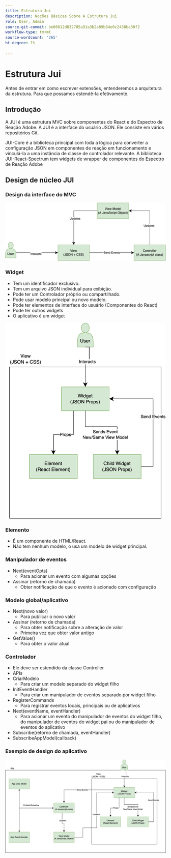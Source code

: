 ```yaml
---
title: Estrutura Jui
description: Noções Básicas Sobre A Estrutura Jui
role: User, Admin
source-git-commit: be06612d832785a91a3b2a89b84e0c2438ba30f2
workflow-type: tm+mt
source-wordcount: '265'
ht-degree: 1%

---
```


# Estrutura Jui

Antes de entrar em como escrever extensões, entenderemos a arquitetura da estrutura.
Para que possamos estendê-la efetivamente.

## Introdução

A JUI é uma estrutura MVC sobre componentes do React e do Espectro de Reação Adobe. A JUI é a interface do usuário JSON. Ele consiste em vários repositórios Git.

JUI-Core é a biblioteca principal com toda a lógica para converter a configuração JSON em componentes de reação em funcionamento e vinculá-la a uma instância de classe de controlador relevante.
A biblioteca JUI-React-Spectrum tem widgets de wrapper de componentes do Espectro de Reação Adobe

## Design de núcleo JUI

### Design da interface do MVC

![Fluxo MVC da JUI](./imgs/jui-mvc-flow.png)

### Widget

- Tem um identificador exclusivo.
- Tem um arquivo JSON individual para exibição.
- Pode ter um Controlador próprio ou compartilhado.
- Pode usar modelo principal ou novo modelo.
- Pode ter elementos de interface do usuário (Componentes do React)
- Pode ter outros widgets
- O aplicativo é um widget

![Widget de JUI](./imgs/jui-widget.png)

### Elemento

- É um componente de HTML/React.
- Não tem nenhum modelo, o usa um modelo de widget principal.

### Manipulador de eventos

- Next(eventOpts)
   - Para acionar um evento com algumas opções
- Assinar (retorno de chamada)
   - Obter notificação de que o evento é acionado com configuração

### Modelo global/aplicativo

- Next(novo valor)
   - Para publicar o novo valor
- Assinar (retorno de chamada)
   - Para obter notificação sobre a alteração de valor
   - Primeira vez que obter valor antigo
- GetValue()
   - Para obter o valor atual

### Controlador

- Ele deve ser estendido da classe Controller
- APIs
- CriarModelo
   - Para criar um modelo separado do widget filho
- InitEventHandler
   - Para criar um manipulador de eventos separado por widget filho
- RegisterCommands
   - Para registrar eventos locais, principais ou de aplicativos
- Next(eventName, eventHandler)
   - Para acionar um evento do manipulador de eventos do widget filho, do manipulador de eventos do widget pai ou do manipulador de eventos do aplicativo
- Subscribe(retorno de chamada, eventHandler)
- SubscribeAppModel(callback)

### Exemplo de design do aplicativo

![Aplicativo de amostra](./imgs/jui-sample-app.png)
